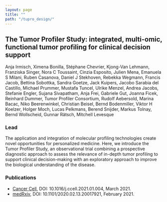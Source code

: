 ```yaml
---
layout: page
title: ""
path: "/tupro_design/"
---
```


## The Tumor Profiler Study: integrated, multi-omic, functional tumor profiling for clinical decision support

Anja Irmisch, Ximena Bonilla, Stéphane Chevrier, Kjong-Van Lehmann, Franziska Singer, Nora C Toussaint, Cinzia Esposito, Julien Mena, Emanuela S Milani, Ruben Casanova, Daniel J Stekhoven, Rebekka Wegmann, Francis Jacob, Bettina Sobottka, Sandra Goetze, Jack Kuipers, Jacobo Sarabia del Castillo, Michael Prummer, Mustafa Tuncel, Ulrike Menzel, Andrea Jacobs, Stefanie Engler, Sujana Sivapatham, Anja Frei, Gabriele Gut, Joanna Ficek, Reinhard Dummer, Tumor Profiler Consortium, Rudolf Aebersold, Marina Bacac, Niko Beerenwinkel, Christian Beisel, Bernd Bodenmiller, Viktor H Koelzer, Holger Moch, Lucas Pelkmans, Berend Snijder, Markus Tolnay, Bernd Wollscheid, Gunnar Rätsch, Mitchell Levesque

### Lead

The application and integration of molecular profiling technologies create novel opportunities for personalized medicine. Here, we introduce the Tumor Profiler Study, an observational trial combining a prospective diagnostic approach to assess the relevance of in-depth tumor profiling to support clinical decision-making with an exploratory approach to improve the biological understanding of the disease.

### Publications

* [Cancer Cell](https://doi.org/10.1016/j.ccell.2021.01.004), DOI: 10.1016/j.ccell.2021.01.004, March 2021.
* [medRxiv](https://www.medrxiv.org/content/10.1101/2020.02.13.20017921v1), DOI: 10.1101/2020.02.13.20017921, February 2021.